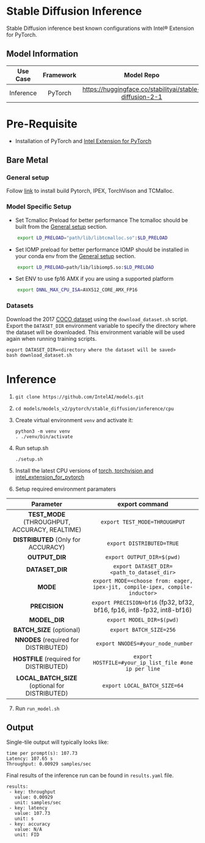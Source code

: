 # Stable Diffusion Inference

Stable Diffusion inference best known configurations with Intel® Extension for PyTorch.

## Model Information

| **Use Case** | **Framework** | **Model Repo** | **Branch/Commit/Tag** | **Optional Patch** |
|:---:| :---: |:--------------:|:---------------------:|:------------------:|
|  Inference   |    PyTorch    |       https://huggingface.co/stabilityai/stable-diffusion-2-1       |           -           |         -          |

# Pre-Requisite
* Installation of PyTorch and [Intel Extension for PyTorch](https://intel.github.io/intel-extension-for-pytorch/#installation)

## Bare Metal
### General setup

Follow [link](https://github.com/IntelAI/models/blob/master/docs/general/pytorch/BareMetalSetup.md) to install build Pytorch, IPEX, TorchVison and TCMalloc.

### Model Specific Setup
* Set Tcmalloc Preload for better performance
The tcmalloc should be built from the [General setup](#general-setup) section.
```bash
    export LD_PRELOAD="path/lib/libtcmalloc.so":$LD_PRELOAD
```

* Set IOMP preload for better performance
IOMP should be installed in your conda env from the [General setup](#general-setup) section.
```bash
    export LD_PRELOAD=path/lib/libiomp5.so:$LD_PRELOAD
```

* Set ENV to use fp16 AMX if you are using a supported platform
```bash
    export DNNL_MAX_CPU_ISA=AVX512_CORE_AMX_FP16
```

### Datasets

Download the 2017 [COCO dataset](https://cocodataset.org) using the `download_dataset.sh` script.
Export the `DATASET_DIR` environment variable to specify the directory where the dataset will be downloaded. This environment variable will be used again when running training scripts.
```
export DATASET_DIR=<directory where the dataset will be saved>
bash download_dataset.sh
```

# Inference
1. `git clone https://github.com/IntelAI/models.git`
2. `cd models/models_v2/pytorch/stable_diffusion/inference/cpu`
3. Create virtual environment `venv` and activate it:
    ```
    python3 -m venv venv
    . ./venv/bin/activate
    ```
4. Run setup.sh
    ```
    ./setup.sh
    ```
5. Install the latest CPU versions of [torch, torchvision and intel_extension_for_pytorch](https://intel.github.io/intel-extension-for-pytorch/index.html#installation)


6. Setup required environment paramaters

| **Parameter**                |                                  **export command**                                  |
|:---------------------------:|:------------------------------------------------------------------------------------:|
| **TEST_MODE** (THROUGHPUT, ACCURACY, REALTIME)              | `export TEST_MODE=THROUGHPUT`                  |
| **DISTRIBUTED** (Only for ACCURACY)              | `export DISTRIBUTED=TRUE`                  |
| **OUTPUT_DIR**               |                               `export OUTPUT_DIR=$(pwd)`                               |
| **DATASET_DIR**       |          `export DATASET_DIR=<path_to_dataset_dir>`             |
| **MODE**      | `export MODE=<choose from: eager, ipex-jit, compile-ipex, compile-inductor>`     |
| **PRECISION**     |                  `export PRECISION=bf16` (fp32, bf32, bf16, fp16, int8-fp32, int8-bf16) |
| **MODEL_DIR**               |                               `export MODEL_DIR=$(pwd)`                               |
| **BATCH_SIZE** (optional)    |                               `export BATCH_SIZE=256`                                |
| **NNODES** (required for DISTRIBUTED)              | ` export NNODES=#your_node_number`                  |
| **HOSTFILE** (required for DISTRIBUTED)              | `export HOSTFILE=#your_ip_list_file #one ip per line`                  |
| **LOCAL_BATCH_SIZE** (optional for DISTRIBUTED)    |                               `export LOCAL_BATCH_SIZE=64`                                |
7. Run `run_model.sh`

## Output

Single-tile output will typically looks like:

```
time per prompt(s): 107.73
Latency: 107.65 s
Throughput: 0.00929 samples/sec
```
Final results of the inference run can be found in `results.yaml` file.
```
results:
 - key: throughput
   value: 0.00929
   unit: samples/sec
 - key: latency
   value: 107.73
   unit: s
 - key: accuracy
   value: N/A
   unit: FID
```
